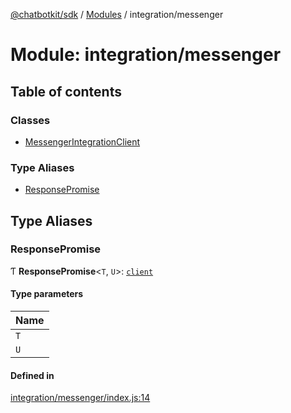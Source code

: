 [@chatbotkit/sdk](../README.md) / [Modules](../modules.md) / integration/messenger

# Module: integration/messenger

## Table of contents

### Classes

- [MessengerIntegrationClient](../classes/integration_messenger.MessengerIntegrationClient.md)

### Type Aliases

- [ResponsePromise](integration_messenger.md#responsepromise)

## Type Aliases

### ResponsePromise

Ƭ **ResponsePromise**\<`T`, `U`\>: [`client`](client.md)

#### Type parameters

| Name |
| :------ |
| `T` |
| `U` |

#### Defined in

[integration/messenger/index.js:14](https://github.com/chatbotkit/node-sdk/blob/main/packages/sdk/src/integration/messenger/index.js#L14)
